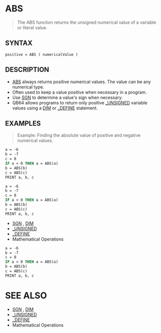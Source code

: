 # ABS
> The ABS function returns the unsigned numerical value of a variable or literal value.

## SYNTAX
`positive = ABS ( numericalValue )`

## DESCRIPTION
* [ABS](ABS.md) always returns positive numerical values. The value can be any numerical type.
* Often used to keep a value positive when necessary in a program.
* Use [SGN](SGN.md) to determine a value's sign when necessary.
* QB64 allows programs to return only positive [_UNSIGNED](_UNSIGNED.md) variable values using a [DIM](DIM.md) or [_DEFINE](_DEFINE.md) statement.


## EXAMPLES
> Example: Finding the absolute value of positive and negative numerical values.

```vb
a = -6
b = -7
c = 8
IF a < 0 THEN a = ABS(a)
b = ABS(b)
c = ABS(c)
PRINT a, b, c
```


```vb
a = -6
b = -7
c = 8
IF a < 0 THEN a = ABS(a)
b = ABS(b)
c = ABS(c)
PRINT a, b, c
```

* [SGN](SGN.md) , [DIM](DIM.md)
* [_UNSIGNED](_UNSIGNED.md)
* [_DEFINE](_DEFINE.md)
* Mathematical Operations

```vb
a = -6
b = -7
c = 8
IF a < 0 THEN a = ABS(a)
b = ABS(b)
c = ABS(c)
PRINT a, b, c
```



# SEE ALSO
* [SGN](SGN.md) , [DIM](DIM.md)
* [_UNSIGNED](_UNSIGNED.md)
* [_DEFINE](_DEFINE.md)
* Mathematical Operations


